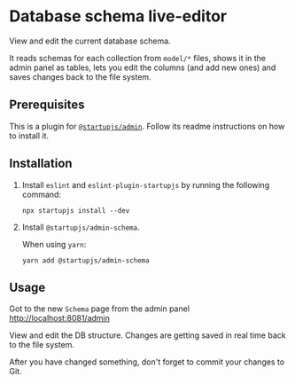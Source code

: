 # Database schema live-editor

View and edit the current database schema.

It reads schemas for each collection from `model/*` files, shows it in the admin panel as tables, lets you edit the columns (and add new ones) and saves changes back to the file system.

## Prerequisites

This is a plugin for [`@startupjs/admin`](../admin). Follow its readme instructions on how to install it.

## Installation

1. Install `eslint` and `eslint-plugin-startupjs` by running the following command:

    ```
    npx startupjs install --dev
    ```

2. Install `@startupjs/admin-schema`.

    When using `yarn`:

    ```
    yarn add @startupjs/admin-schema
    ```

## Usage

Got to the new `Schema` page from the admin panel [http://localhost:8081/admin](http://localhost:8081/admin)

View and edit the DB structure. Changes are getting saved in real time back to the file system.

After you have changed something, don't forget to commit your changes to Git.
